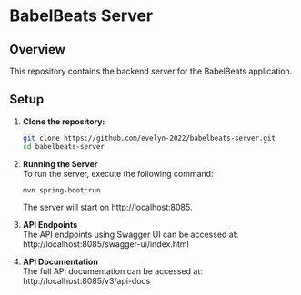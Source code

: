 # BabelBeats Server

## Overview
This repository contains the backend server for the BabelBeats application.

## Setup
1. **Clone the repository:**
   ```bash
   git clone https://github.com/evelyn-2022/babelbeats-server.git
   cd babelbeats-server

2. **Running the Server**  
To run the server, execute the following command:  
    ```bash
    mvn spring-boot:run
    ```
    The server will start on http://localhost:8085.


3. **API Endpoints**  
The API endpoints using Swagger UI can be accessed at:
http://localhost:8085/swagger-ui/index.html


4. **API Documentation**  
The full API documentation can be accessed at: 
http://localhost:8085/v3/api-docs
